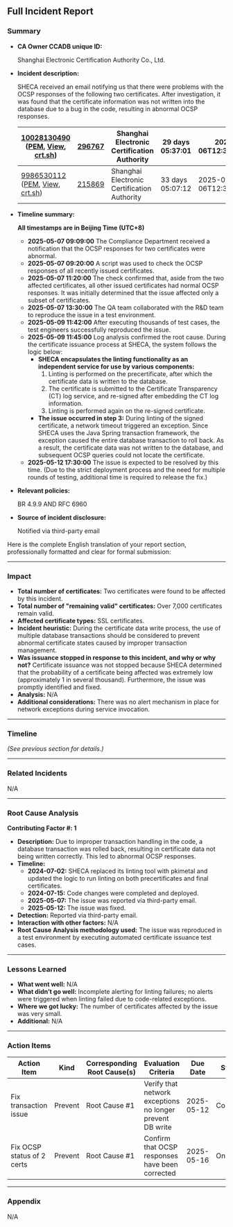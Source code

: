 ## Full Incident Report

### Summary

- **CA Owner CCADB unique ID:**

  Shanghai Electronic Certification Authority Co., Ltd.

- **Incident description:** 

  SHECA received an email notifying us that there were problems with the OCSP responses of the following two certificates. After investigation, it was found that the certificate information was not written into the database due to a bug in the code, resulting in abnormal OCSP responses.

  | [10028130490](https://api.certspotter.com/v1/issuances/10028130490?expand=issuer&expand=dns_names) ([PEM](https://api.certspotter.com/v1/issuances/10028130490.pem), [View](https://web.api.sslmate.com/labs/view_issuance/10028130490), [crt.sh](https://crt.sh/?opt=ocsp&sha256=87da4f8a47e4ec0da0b69047d02a51f3fe0f413c308a59160891ebf166c2b5e0)) | [296767](https://web.api.sslmate.com/labs/issuer_info/296767) | Shanghai Electronic Certification Authority | 29 days 05:37:01 | 2025-05-06T12:36:46+00:00 | error querying OCSP responder over HTTP: Post "http://ocsp.global.sheca.com/keeptrustdvtlscag2": context deadline exceeded | [Request](https://web.api.sslmate.com/ocspwatch/request/10028130490) [Response](https://web.api.sslmate.com/ocspwatch/response/10028130490) |
  | ------------------------------------------------------------ | ------------------------------------------------------------ | ------------------------------------------- | ---------------- | ------------------------- | ------------------------------------------------------------ | ------------------------------------------------------------ |
  | [9986530112](https://api.certspotter.com/v1/issuances/9986530112?expand=issuer&expand=dns_names) ([PEM](https://api.certspotter.com/v1/issuances/9986530112.pem), [View](https://web.api.sslmate.com/labs/view_issuance/9986530112), [crt.sh](https://crt.sh/?opt=ocsp&sha256=d2d6e7298b53593feb1cdad12015eca92b3b419e954017e13353bdfebcbc4e85)) | [215869](https://web.api.sslmate.com/labs/issuer_info/215869) | Shanghai Electronic Certification Authority | 33 days 05:07:12 | 2025-05-06T12:36:48+00:00 | error parsing OCSP response: ocsp: error from server: unauthorized | [Request](https://web.api.sslmate.com/ocspwatch/request/9986530112) [Response](https://web.api.sslmate.com/ocspwatch/response/9986530112) |

- **Timeline summary:**

    **All timestamps are in Beijing Time (UTC+8)**

    - **2025-05-07 09:09:00**
       The Compliance Department received a notification that the OCSP responses for two certificates were abnormal.
    - **2025-05-07 09:20:00**
       A script was used to check the OCSP responses of all recently issued certificates.
    - **2025-05-07 11:20:00**
       The check confirmed that, aside from the two affected certificates, all other issued certificates had normal OCSP responses. It was initially determined that the issue affected only a subset of certificates.
    - **2025-05-07 13:30:00**
       The QA team collaborated with the R&D team to reproduce the issue in a test environment.
    - **2025-05-09 11:42:00**
       After executing thousands of test cases, the test engineers successfully reproduced the issue.
    - **2025-05-09 11:45:00**
       Log analysis confirmed the root cause. During the certificate issuance process at SHECA, the system follows the logic below:
      - **SHECA encapsulates the linting functionality as an independent service for use by various components:**
        1. Linting is performed on the precertificate, after which the certificate data is written to the database.
        2. The certificate is submitted to the Certificate Transparency (CT) log service, and re-signed after embedding the CT log information.
        3. Linting is performed again on the re-signed certificate.
      - **The issue occurred in step 3:** During linting of the signed certificate, a network timeout triggered an exception. Since SHECA uses the Java Spring transaction framework, the exception caused the entire database transaction to roll back. As a result, the certificate data was not written to the database, and subsequent OCSP queries could not locate the certificate.
    - **2025-05-12 17:30:00**
       The issue is expected to be resolved by this time. (Due to the strict deployment process and the need for multiple rounds of testing, additional time is required to release the fix.)

- **Relevant policies:** 

  BR 4.9.9 AND  RFC 6960

- **Source of incident disclosure:** 

  Notified via third-party email

Here is the complete English translation of your report section, professionally formatted and clear for formal submission:

------

### Impact

- **Total number of certificates:**
   Two certificates were found to be affected by this incident.
- **Total number of "remaining valid" certificates:**
   Over 7,000 certificates remain valid.
- **Affected certificate types:**
   SSL certificates.
- **Incident heuristic:**
   During the certificate data write process, the use of multiple database transactions should be considered to prevent abnormal certificate states caused by improper transaction management.
- **Was issuance stopped in response to this incident, and why or why not?**
   Certificate issuance was not stopped because SHECA determined that the probability of a certificate being affected was extremely low (approximately 1 in several thousand). Furthermore, the issue was promptly identified and fixed.
- **Analysis:**
   N/A
- **Additional considerations:**
   There was no alert mechanism in place for network exceptions during service invocation.

------

### Timeline

*(See previous section for details.)*

------

### Related Incidents

N/A

------

### Root Cause Analysis

**Contributing Factor #: 1**

- **Description:**
   Due to improper transaction handling in the code, a database transaction was rolled back, resulting in certificate data not being written correctly. This led to abnormal OCSP responses.
- **Timeline:**
  - **2024-07-02:** SHECA replaced its linting tool with pkimetal and updated the logic to run linting on both precertificates and final certificates.
  - **2024-07-15:** Code changes were completed and deployed.
  - **2025-05-07:** The issue was reported via third-party email.
  - **2025-05-12:** The issue was fixed.
- **Detection:**
   Reported via third-party email.
- **Interaction with other factors:**
   N/A
- **Root Cause Analysis methodology used:**
   The issue was reproduced in a test environment by executing automated certificate issuance test cases.

------

### Lessons Learned

- **What went well:**
   N/A
- **What didn’t go well:**
   Incomplete alerting for linting failures; no alerts were triggered when linting failed due to code-related exceptions.
- **Where we got lucky:**
   The number of certificates affected by the issue was very small.
- **Additional:**
   N/A

------

### Action Items

| Action Item                | Kind    | Corresponding Root Cause(s) | Evaluation Criteria                                       | Due Date   | Status   |
| -------------------------- | ------- | --------------------------- | --------------------------------------------------------- | ---------- | -------- |
| Fix transaction issue      | Prevent | Root Cause #1               | Verify that network exceptions no longer prevent DB write | 2025-05-12 | Complete |
| Fix OCSP status of 2 certs | Prevent | Root Cause #1               | Confirm that OCSP responses have been corrected           | 2025-05-16 | Ongoing  |

------

### Appendix

 N/A

